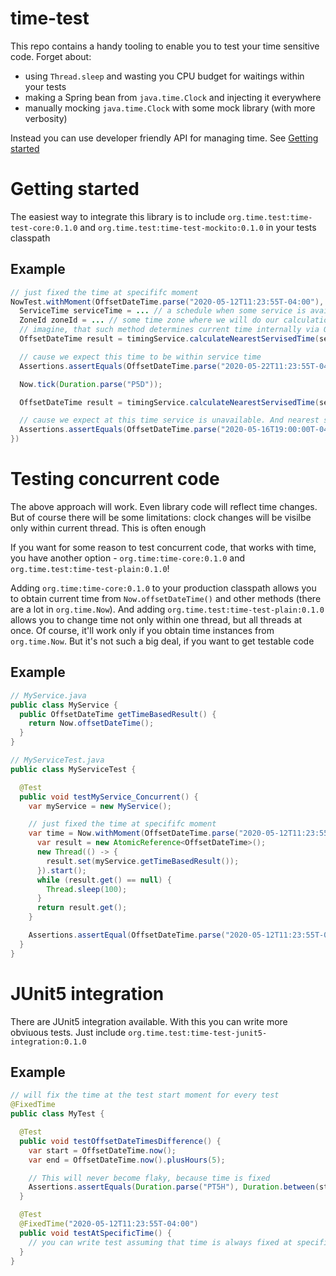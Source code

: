 # time-test
This repo contains a handy tooling to enable you to test your time sensitive code. Forget about:
- using `Thread.sleep` and wasting you CPU budget for waitings within your tests
- making a Spring bean from `java.time.Clock` and injecting it everywhere
- manually mocking `java.time.Clock` with some mock library (with more verbosity)

Instead you can use developer friendly API for managing time. See [Getting started](https://github.com/gallyamb/time-test/edit/main/README.md#getting-started)

# Getting started
The easiest way to integrate this library is to include `org.time.test:time-test-core:0.1.0` and `org.time.test:time-test-mockito:0.1.0` in your tests classpath

## Example

```java
// just fixed the time at specififc moment
NowTest.withMoment(OffsetDateTime.parse("2020-05-12T11:23:55T-04:00"), () -> {
  ServiceTime serviceTime = ... // a schedule when some service is available
  ZoneId zoneId = ... // some time zone where we will do our calculations
  // imagine, that such method determines current time internally via OffsetDateTime.now()
  OffsetDateTime result = timingService.calculateNearestServisedTime(serviceTime, zoneId);

  // cause we expect this time to be within service time
  Assertions.assertEquals(OffsetDateTime.parse("2020-05-22T11:23:55T-04:00"), result);

  Now.tick(Duration.parse("P5D"));

  OffsetDateTime result = timingService.calculateNearestServisedTime(serviceTime, zoneId);

  // cause we expect at this time service is unavailable. And nearest service time was at 19:00 of previous day
  Assertions.assertEquals(OffsetDateTime.parse("2020-05-16T19:00:00T-04:00"), result);
})
```

# Testing concurrent code

The above approach will work. Even library code will reflect time changes. But of course there will be some limitations: clock changes will be visilbe only within current thread. This is often enough

If you want for some reason to test concurrent code, that works with time, you have another option - `org.time:time-core:0.1.0` and `org.time.test:time-test-plain:0.1.0`!

Adding `org.time:time-core:0.1.0` to your production classpath allows you to obtain current time from `Now.offsetDateTime()` and other methods (there are a lot in `org.time.Now`). And adding `org.time.test:time-test-plain:0.1.0` allows you to change time not only within one thread, but all threads at once. Of course, it'll work only if you obtain time instances from `org.time.Now`. But it's not such a big deal, if you want to get testable code

## Example

```java
// MyService.java
public class MyService {
  public OffsetDateTime getTimeBasedResult() {
    return Now.offsetDateTime();
  }
}

// MyServiceTest.java
public class MyServiceTest {

  @Test
  public void testMyService_Concurrent() {
    var myService = new MyService();

    // just fixed the time at specififc moment
    var time = Now.withMoment(OffsetDateTime.parse("2020-05-12T11:23:55T-04:00"), () -> {
      var result = new AtomicReference<OffsetDateTime>();
      new Thread(() -> {
        result.set(myService.getTimeBasedResult());
      }).start();
      while (result.get() == null) {
        Thread.sleep(100);
      }
      return result.get();
    }

    Assertions.assertEqual(OffsetDateTime.parse("2020-05-12T11:23:55T-04:00"), time)
  }
}
```

# JUnit5 integration

There are JUnit5 integration available. With this you can write more obviuous tests. Just include `org.time.test:time-test-junit5-integration:0.1.0`

## Example

```java
// will fix the time at the test start moment for every test
@FixedTime
public class MyTest {

  @Test
  public void testOffsetDateTimesDifference() {
    var start = OffsetDateTime.now();
    var end = OffsetDateTime.now().plusHours(5);

    // This will never become flaky, because time is fixed
    Assertions.assertEquals(Duration.parse("PT5H"), Duration.between(start, end));
  }

  @Test
  @FixedTime("2020-05-12T11:23:55T-04:00")
  public void testAtSpecificTime() {
    // you can write test assuming that time is always fixed at specific moment
  }
}
```
